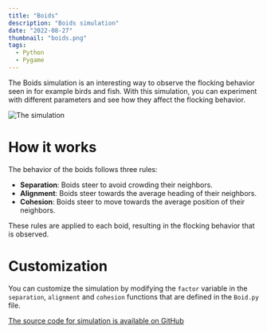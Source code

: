 ```yaml
---
title: "Boids"
description: "Boids simulation"
date: "2022-08-27"
thumbnail: "boids.png"
tags:
  - Python
  - Pygame
---
```


The Boids simulation is an interesting way to observe the flocking behavior seen in
for example birds and fish. With this simulation, you can experiment with different
parameters and see how they affect the flocking behavior.

![The simulation](/media/boids.gif)

# How it works

The behavior of the boids follows three rules:

- **Separation**: Boids steer to avoid crowding their neighbors.
- **Alignment**: Boids steer towards the average heading of their neighbors.
- **Cohesion**: Boids steer to move towards the average position of their neighbors.

These rules are applied to each boid, resulting in the flocking behavior that is observed.

# Customization

You can customize the simulation by modifying the `factor` variable in the `separation`,
`alignment` and `cohesion` functions that are defined in the `Boid.py` file.

[The source code for simulation is available on GitHub](https://github.com/R-Jin/Boids)
